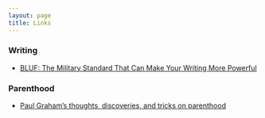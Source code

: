```yaml
---
layout: page
title: Links
---
```


### Writing

- [BLUF: The Military Standard That Can Make Your Writing More Powerful](https://www.animalz.co/blog/bottom-line-up-front/)


### Parenthood

- [Paul Graham’s thoughts, discoveries, and tricks on parenthood](https://www.unclepaul.io/)
